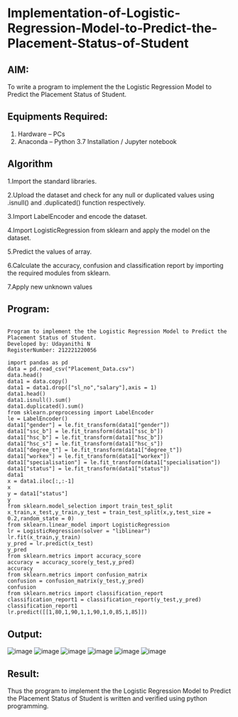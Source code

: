 # Implementation-of-Logistic-Regression-Model-to-Predict-the-Placement-Status-of-Student

## AIM:
To write a program to implement the the Logistic Regression Model to Predict the Placement Status of Student.

## Equipments Required:
1. Hardware – PCs
2. Anaconda – Python 3.7 Installation / Jupyter notebook

## Algorithm
1.Import the standard libraries.

2.Upload the dataset and check for any null or duplicated values using .isnull() and .duplicated() function respectively.

3.Import LabelEncoder and encode the dataset.

4.Import LogisticRegression from sklearn and apply the model on the dataset.

5.Predict the values of array.

6.Calculate the accuracy, confusion and classification report by importing the required modules from sklearn.

7.Apply new unknown values 

## Program:
```

Program to implement the the Logistic Regression Model to Predict the Placement Status of Student.
Developed by: Udayanithi N
RegisterNumber: 212221220056

import pandas as pd
data = pd.read_csv("Placement_Data.csv")
data.head()
data1 = data.copy()
data1 = data1.drop(["sl_no","salary"],axis = 1)
data1.head()
data1.isnull().sum()
data1.duplicated().sum()
from sklearn.preprocessing import LabelEncoder
le = LabelEncoder()
data1["gender"] = le.fit_transform(data1["gender"])
data1["ssc_b"] = le.fit_transform(data1["ssc_b"])
data1["hsc_b"] = le.fit_transform(data1["hsc_b"])
data1["hsc_s"] = le.fit_transform(data1["hsc_s"])
data1["degree_t"] = le.fit_transform(data1["degree_t"])
data1["workex"] = le.fit_transform(data1["workex"])
data1["specialisation"] = le.fit_transform(data1["specialisation"])
data1["status"] = le.fit_transform(data1["status"])
data1
x = data1.iloc[:,:-1]
x
y = data1["status"]
y
from sklearn.model_selection import train_test_split
x_train,x_test,y_train,y_test = train_test_split(x,y,test_size = 0.2,random_state = 0)
from sklearn.linear_model import LogisticRegression
lr = LogisticRegression(solver = "liblinear")
lr.fit(x_train,y_train)
y_pred = lr.predict(x_test)
y_pred
from sklearn.metrics import accuracy_score
accuracy = accuracy_score(y_test,y_pred)
accuracy
from sklearn.metrics import confusion_matrix
confusion = confusion_matrix(y_test,y_pred)
confusion
from sklearn.metrics import classification_report
classification_report1 = classification_report(y_test,y_pred)
classification_report1
lr.predict([[1,80,1,90,1,1,90,1,0,85,1,85]])
```

## Output:
![image](https://user-images.githubusercontent.com/117006918/198871982-dd6b2e3b-53b7-41b8-85d5-d3e93af60f63.png)
![image](https://user-images.githubusercontent.com/117006918/198871993-c28b5ce9-53e0-4d61-8c53-d35f44a07414.png)
![image](https://user-images.githubusercontent.com/117006918/198872013-9c5cc608-6009-4c05-a03d-915f2f4672bb.png)
![image](https://user-images.githubusercontent.com/117006918/198872020-a0d01afb-4c38-477b-9d77-dc539d35d0e0.png)
![image](https://user-images.githubusercontent.com/117006918/198872033-18a3015e-d010-4c88-8fb3-3a8532377351.png)
![image](https://user-images.githubusercontent.com/117006918/198872041-85930c8b-5311-47d3-8031-58ac03269912.png)



## Result:
Thus the program to implement the the Logistic Regression Model to Predict the Placement Status of Student is written and verified using python programming.
